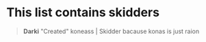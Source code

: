 # This list contains skidders

>**Darki** 
>"Created" koneass |
>Skidder bacause konas is just raion
